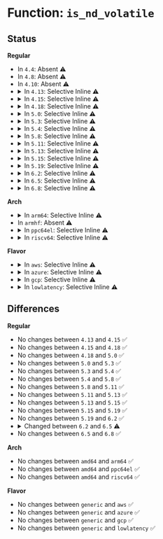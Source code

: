 # Function: <code>is_nd_volatile</code>

## Status
<b>Regular</b>
<ul>
<li>
In <code>4.4</code>: Absent ⚠️
</li>
<li>
In <code>4.8</code>: Absent ⚠️
</li>
<li>
In <code>4.10</code>: Absent ⚠️
</li>
<li>
<details>
<summary>In <code>4.13</code>: Selective Inline ⚠️</summary>

```c
bool is_nd_volatile(struct device *dev);
```

**Collision:** Unique Global

**Inline:** Selective

**Transformation:** False

**Instances:**

```
In drivers/nvdimm/region_devs.c (ffffffff8163159d)
Location: drivers/nvdimm/region_devs.c:171
Inline: True
Inline callers:
  - drivers/nvdimm/region_devs.c:region_visible
  - drivers/nvdimm/region_devs.c:nd_region_available_dpa
  - drivers/nvdimm/region_devs.c:set_cookie_show
Direct callers:
  - drivers/nvdimm/core.c:nvdimm_badblocks_populate
  - drivers/nvdimm/bus.c:to_bus_provider
  - drivers/nvdimm/bus.c:nvdimm_bus_uevent
  - drivers/nvdimm/dimm_devs.c:alias_dpa_busy
  - drivers/nvdimm/namespace_devs.c:nd_region_register_namespaces
  - drivers/nvdimm/namespace_devs.c:nd_region_create_ns_seed
  - drivers/nvdimm/pfn_devs.c:nd_pfn_validate
  - drivers/nvdimm/pfn_devs.c:nd_pfn_create
  - drivers/nvdimm/dax_devs.c:nd_dax_create
```
**Symbols:**

```
ffffffff81631de0-ffffffff81631dfd: is_nd_volatile (STB_GLOBAL)
```
</details>
</li>
<li>
<details>
<summary>In <code>4.15</code>: Selective Inline ⚠️</summary>

```c
bool is_nd_volatile(struct device *dev);
```

**Collision:** Unique Global

**Inline:** Selective

**Transformation:** False

**Instances:**

```
In drivers/nvdimm/region_devs.c (ffffffff81699f30)
Location: drivers/nvdimm/region_devs.c:171
Inline: True
Inline callers:
  - drivers/nvdimm/region_devs.c:region_visible
  - drivers/nvdimm/region_devs.c:nd_region_available_dpa
  - drivers/nvdimm/region_devs.c:set_cookie_show
Direct callers:
  - drivers/nvdimm/bus.c:to_bus_provider
  - drivers/nvdimm/bus.c:nvdimm_bus_uevent
  - drivers/nvdimm/dimm_devs.c:alias_dpa_busy
  - drivers/nvdimm/namespace_devs.c:scan_labels
  - drivers/nvdimm/namespace_devs.c:nd_region_create_ns_seed
  - drivers/nvdimm/badrange.c:nvdimm_badblocks_populate
  - drivers/nvdimm/pfn_devs.c:nd_pfn_validate
  - drivers/nvdimm/pfn_devs.c:nd_pfn_create
  - drivers/nvdimm/dax_devs.c:nd_dax_create
```
**Symbols:**

```
ffffffff8169a740-ffffffff8169a75d: is_nd_volatile (STB_GLOBAL)
```
</details>
</li>
<li>
<details>
<summary>In <code>4.18</code>: Selective Inline ⚠️</summary>

```c
bool is_nd_volatile(struct device *dev);
```

**Collision:** Unique Global

**Inline:** Selective

**Transformation:** False

**Instances:**

```
In drivers/nvdimm/region_devs.c (ffffffff816d6095)
Location: drivers/nvdimm/region_devs.c:171
Inline: True
Inline callers:
  - drivers/nvdimm/region_devs.c:region_visible
  - drivers/nvdimm/region_devs.c:region_visible
  - drivers/nvdimm/region_devs.c:region_visible
  - drivers/nvdimm/region_devs.c:nd_region_allocatable_dpa
  - drivers/nvdimm/region_devs.c:nd_region_allocatable_dpa
  - drivers/nvdimm/region_devs.c:nd_region_allocatable_dpa
  - drivers/nvdimm/region_devs.c:nd_region_available_dpa
  - drivers/nvdimm/region_devs.c:set_cookie_show
  - drivers/nvdimm/region_devs.c:size_show
Direct callers:
  - drivers/nvdimm/bus.c:nvdimm_bus_uevent
  - drivers/nvdimm/dimm_devs.c:alias_dpa_busy
  - drivers/nvdimm/namespace_devs.c:scan_labels
  - drivers/nvdimm/namespace_devs.c:nd_region_create_ns_seed
  - drivers/nvdimm/badrange.c:nvdimm_badblocks_populate
  - drivers/nvdimm/pfn_devs.c:nd_pfn_validate
  - drivers/nvdimm/pfn_devs.c:nd_pfn_create
  - drivers/nvdimm/dax_devs.c:nd_dax_create
```
**Symbols:**

```
ffffffff816d69f0-ffffffff816d6a0d: is_nd_volatile (STB_GLOBAL)
```
</details>
</li>
<li>
<details>
<summary>In <code>5.0</code>: Selective Inline ⚠️</summary>

```c
bool is_nd_volatile(struct device *dev);
```

**Collision:** Unique Global

**Inline:** Selective

**Transformation:** False

**Instances:**

```
In drivers/nvdimm/region_devs.c (ffffffff816f7db5)
Location: drivers/nvdimm/region_devs.c:176
Inline: True
Inline callers:
  - drivers/nvdimm/region_devs.c:region_visible
  - drivers/nvdimm/region_devs.c:region_visible
  - drivers/nvdimm/region_devs.c:region_visible
  - drivers/nvdimm/region_devs.c:nd_region_allocatable_dpa
  - drivers/nvdimm/region_devs.c:nd_region_allocatable_dpa
  - drivers/nvdimm/region_devs.c:nd_region_allocatable_dpa
  - drivers/nvdimm/region_devs.c:nd_region_available_dpa
  - drivers/nvdimm/region_devs.c:set_cookie_show
  - drivers/nvdimm/region_devs.c:size_show
Direct callers:
  - drivers/nvdimm/dimm_devs.c:alias_dpa_busy
  - drivers/nvdimm/namespace_devs.c:scan_labels
  - drivers/nvdimm/namespace_devs.c:nd_region_create_ns_seed
  - drivers/nvdimm/badrange.c:nvdimm_badblocks_populate
  - drivers/nvdimm/pfn_devs.c:nd_pfn_validate
  - drivers/nvdimm/pfn_devs.c:nd_pfn_create
  - drivers/nvdimm/dax_devs.c:nd_dax_create
```
**Symbols:**

```
ffffffff816f87d0-ffffffff816f87ed: is_nd_volatile (STB_GLOBAL)
```
</details>
</li>
<li>
<details>
<summary>In <code>5.3</code>: Selective Inline ⚠️</summary>

```c
bool is_nd_volatile(struct device *dev);
```

**Collision:** Unique Global

**Inline:** Selective

**Transformation:** False

**Instances:**

```
In drivers/nvdimm/region_devs.c (ffffffff817314af)
Location: drivers/nvdimm/region_devs.c:168
Inline: True
Inline callers:
  - drivers/nvdimm/region_devs.c:region_visible
  - drivers/nvdimm/region_devs.c:region_visible
  - drivers/nvdimm/region_devs.c:region_visible
  - drivers/nvdimm/region_devs.c:nd_region_allocatable_dpa
  - drivers/nvdimm/region_devs.c:nd_region_allocatable_dpa
  - drivers/nvdimm/region_devs.c:nd_region_allocatable_dpa
  - drivers/nvdimm/region_devs.c:nd_region_available_dpa
  - drivers/nvdimm/region_devs.c:set_cookie_show
  - drivers/nvdimm/region_devs.c:size_show
Direct callers:
  - drivers/nvdimm/dimm_devs.c:alias_dpa_busy
  - drivers/nvdimm/namespace_devs.c:scan_labels
  - drivers/nvdimm/namespace_devs.c:nd_region_create_ns_seed
  - drivers/nvdimm/badrange.c:nvdimm_badblocks_populate
  - drivers/nvdimm/pfn_devs.c:nd_pfn_validate
  - drivers/nvdimm/pfn_devs.c:nd_pfn_create
  - drivers/nvdimm/dax_devs.c:nd_dax_create
```
**Symbols:**

```
ffffffff81731e90-ffffffff81731ead: is_nd_volatile (STB_GLOBAL)
```
</details>
</li>
<li>
<details>
<summary>In <code>5.4</code>: Selective Inline ⚠️</summary>

```c
bool is_nd_volatile(struct device *dev);
```

**Collision:** Unique Global

**Inline:** Selective

**Transformation:** False

**Instances:**

```
In drivers/nvdimm/region_devs.c (ffffffff81754655)
Location: drivers/nvdimm/region_devs.c:168
Inline: True
Inline callers:
  - drivers/nvdimm/region_devs.c:is_nvdimm_sync
  - drivers/nvdimm/region_devs.c:region_visible
  - drivers/nvdimm/region_devs.c:region_visible
  - drivers/nvdimm/region_devs.c:region_visible
  - drivers/nvdimm/region_devs.c:region_visible
  - drivers/nvdimm/region_devs.c:region_visible
  - drivers/nvdimm/region_devs.c:nd_region_allocatable_dpa
  - drivers/nvdimm/region_devs.c:nd_region_allocatable_dpa
  - drivers/nvdimm/region_devs.c:nd_region_allocatable_dpa
  - drivers/nvdimm/region_devs.c:nd_region_available_dpa
  - drivers/nvdimm/region_devs.c:set_cookie_show
  - drivers/nvdimm/region_devs.c:size_show
Direct callers:
  - drivers/nvdimm/bus.c:nvdimm_bus_probe
  - drivers/nvdimm/dimm_devs.c:alias_dpa_busy
  - drivers/nvdimm/region.c:nd_region_notify
  - drivers/nvdimm/region.c:nd_region_probe
  - drivers/nvdimm/namespace_devs.c:scan_labels
  - drivers/nvdimm/namespace_devs.c:nd_region_create_ns_seed
  - drivers/nvdimm/badrange.c:nvdimm_badblocks_populate
  - drivers/nvdimm/pfn_devs.c:nd_pfn_validate
  - drivers/nvdimm/pfn_devs.c:nd_pfn_create
  - drivers/nvdimm/dax_devs.c:nd_dax_create
```
**Symbols:**

```
ffffffff81756000-ffffffff8175601d: is_nd_volatile (STB_GLOBAL)
```
</details>
</li>
<li>
<details>
<summary>In <code>5.8</code>: Selective Inline ⚠️</summary>

```c
bool is_nd_volatile(struct device *dev);
```

**Collision:** Unique Global

**Inline:** Selective

**Transformation:** False

**Instances:**

```
In drivers/nvdimm/region_devs.c (ffffffff81813295)
Location: drivers/nvdimm/region_devs.c:852
Inline: True
Inline callers:
  - drivers/nvdimm/region_devs.c:is_nvdimm_sync
  - drivers/nvdimm/region_devs.c:region_visible
  - drivers/nvdimm/region_devs.c:align_store
  - drivers/nvdimm/region_devs.c:nd_region_allocatable_dpa
  - drivers/nvdimm/region_devs.c:nd_region_allocatable_dpa
  - drivers/nvdimm/region_devs.c:nd_region_allocatable_dpa
  - drivers/nvdimm/region_devs.c:nd_region_available_dpa
  - drivers/nvdimm/region_devs.c:set_cookie_show
  - drivers/nvdimm/region_devs.c:size_show
Direct callers:
  - drivers/nvdimm/bus.c:nvdimm_dev_to_target_node
  - drivers/nvdimm/bus.c:nvdimm_dev_to_target_node
  - drivers/nvdimm/bus.c:nvdimm_bus_remove
  - drivers/nvdimm/bus.c:nvdimm_bus_probe
  - drivers/nvdimm/bus.c:nvdimm_bus_probe
  - drivers/nvdimm/dimm_devs.c:alias_dpa_busy
  - drivers/nvdimm/region.c:nd_region_notify
  - drivers/nvdimm/region.c:nd_region_probe
  - drivers/nvdimm/namespace_devs.c:scan_labels
  - drivers/nvdimm/namespace_devs.c:nd_namespace_pmem_create
  - drivers/nvdimm/badrange.c:nvdimm_badblocks_populate
  - drivers/nvdimm/pfn_devs.c:nd_pfn_validate
  - drivers/nvdimm/pfn_devs.c:nd_pfn_create
  - drivers/nvdimm/dax_devs.c:nd_dax_create
```
**Symbols:**

```
ffffffff81815910-ffffffff8181592d: is_nd_volatile (STB_GLOBAL)
```
</details>
</li>
<li>
<details>
<summary>In <code>5.11</code>: Selective Inline ⚠️</summary>

```c
bool is_nd_volatile(struct device *dev);
```

**Collision:** Unique Global

**Inline:** Selective

**Transformation:** False

**Instances:**

```
In drivers/nvdimm/region_devs.c (ffffffff818224a5)
Location: drivers/nvdimm/region_devs.c:852
Inline: True
Inline callers:
  - drivers/nvdimm/region_devs.c:is_nvdimm_sync
  - drivers/nvdimm/region_devs.c:region_visible
  - drivers/nvdimm/region_devs.c:align_store
  - drivers/nvdimm/region_devs.c:nd_region_allocatable_dpa
  - drivers/nvdimm/region_devs.c:nd_region_allocatable_dpa
  - drivers/nvdimm/region_devs.c:nd_region_allocatable_dpa
  - drivers/nvdimm/region_devs.c:nd_region_available_dpa
  - drivers/nvdimm/region_devs.c:set_cookie_show
  - drivers/nvdimm/region_devs.c:size_show
Direct callers:
  - drivers/nvdimm/bus.c:nvdimm_dev_to_target_node
  - drivers/nvdimm/bus.c:nvdimm_dev_to_target_node
  - drivers/nvdimm/bus.c:nvdimm_bus_remove
  - drivers/nvdimm/bus.c:nvdimm_bus_probe
  - drivers/nvdimm/bus.c:nvdimm_bus_probe
  - drivers/nvdimm/dimm_devs.c:alias_dpa_busy
  - drivers/nvdimm/region.c:nd_region_notify
  - drivers/nvdimm/region.c:nd_region_probe
  - drivers/nvdimm/namespace_devs.c:scan_labels
  - drivers/nvdimm/namespace_devs.c:nd_namespace_pmem_create
  - drivers/nvdimm/badrange.c:nvdimm_badblocks_populate
  - drivers/nvdimm/pfn_devs.c:nd_pfn_validate
  - drivers/nvdimm/pfn_devs.c:nd_pfn_create
  - drivers/nvdimm/dax_devs.c:nd_dax_create
```
**Symbols:**

```
ffffffff81824b00-ffffffff81824b1d: is_nd_volatile (STB_GLOBAL)
```
</details>
</li>
<li>
<details>
<summary>In <code>5.13</code>: Selective Inline ⚠️</summary>

```c
bool is_nd_volatile(struct device *dev);
```

**Collision:** Unique Global

**Inline:** Selective

**Transformation:** False

**Instances:**

```
In drivers/nvdimm/region_devs.c (ffffffff818057d5)
Location: drivers/nvdimm/region_devs.c:859
Inline: True
Inline callers:
  - drivers/nvdimm/region_devs.c:is_nvdimm_sync
  - drivers/nvdimm/region_devs.c:region_visible
  - drivers/nvdimm/region_devs.c:align_store
  - drivers/nvdimm/region_devs.c:nd_region_allocatable_dpa
  - drivers/nvdimm/region_devs.c:nd_region_allocatable_dpa
  - drivers/nvdimm/region_devs.c:nd_region_allocatable_dpa
  - drivers/nvdimm/region_devs.c:nd_region_available_dpa
  - drivers/nvdimm/region_devs.c:set_cookie_show
  - drivers/nvdimm/region_devs.c:size_show
Direct callers:
  - drivers/nvdimm/bus.c:nvdimm_dev_to_target_node
  - drivers/nvdimm/bus.c:nvdimm_dev_to_target_node
  - drivers/nvdimm/bus.c:nvdimm_bus_remove
  - drivers/nvdimm/bus.c:nvdimm_bus_probe
  - drivers/nvdimm/bus.c:nvdimm_bus_probe
  - drivers/nvdimm/dimm_devs.c:alias_dpa_busy
  - drivers/nvdimm/region.c:nd_region_notify
  - drivers/nvdimm/region.c:nd_region_probe
  - drivers/nvdimm/namespace_devs.c:scan_labels
  - drivers/nvdimm/namespace_devs.c:nd_region_create_ns_seed
  - drivers/nvdimm/badrange.c:nvdimm_badblocks_populate
  - drivers/nvdimm/pfn_devs.c:nd_pfn_validate
  - drivers/nvdimm/pfn_devs.c:nd_pfn_create
  - drivers/nvdimm/dax_devs.c:nd_dax_create
```
**Symbols:**

```
ffffffff81807e90-ffffffff81807ead: is_nd_volatile (STB_GLOBAL)
```
</details>
</li>
<li>
<details>
<summary>In <code>5.15</code>: Selective Inline ⚠️</summary>

```c
bool is_nd_volatile(struct device *dev);
```

**Collision:** Unique Global

**Inline:** Selective

**Transformation:** False

**Instances:**

```
In drivers/nvdimm/region_devs.c (ffffffff8188fef5)
Location: drivers/nvdimm/region_devs.c:859
Inline: True
Inline callers:
  - drivers/nvdimm/region_devs.c:is_nvdimm_sync
  - drivers/nvdimm/region_devs.c:region_visible
  - drivers/nvdimm/region_devs.c:align_store
  - drivers/nvdimm/region_devs.c:nd_region_allocatable_dpa
  - drivers/nvdimm/region_devs.c:nd_region_allocatable_dpa
  - drivers/nvdimm/region_devs.c:nd_region_allocatable_dpa
  - drivers/nvdimm/region_devs.c:nd_region_available_dpa
  - drivers/nvdimm/region_devs.c:set_cookie_show
  - drivers/nvdimm/region_devs.c:size_show
Direct callers:
  - drivers/nvdimm/bus.c:nvdimm_dev_to_target_node
  - drivers/nvdimm/bus.c:nvdimm_dev_to_target_node
  - drivers/nvdimm/bus.c:nvdimm_bus_remove
  - drivers/nvdimm/bus.c:nvdimm_bus_probe
  - drivers/nvdimm/bus.c:nvdimm_bus_probe
  - drivers/nvdimm/dimm_devs.c:alias_dpa_busy
  - drivers/nvdimm/region.c:nd_region_notify
  - drivers/nvdimm/region.c:nd_region_probe
  - drivers/nvdimm/namespace_devs.c:scan_labels
  - drivers/nvdimm/namespace_devs.c:nd_region_create_ns_seed
  - drivers/nvdimm/badrange.c:nvdimm_badblocks_populate
  - drivers/nvdimm/pfn_devs.c:nd_pfn_validate
  - drivers/nvdimm/pfn_devs.c:nd_pfn_create
  - drivers/nvdimm/dax_devs.c:nd_dax_create
```
**Symbols:**

```
ffffffff81892630-ffffffff8189264d: is_nd_volatile (STB_GLOBAL)
```
</details>
</li>
<li>
<details>
<summary>In <code>5.19</code>: Selective Inline ⚠️</summary>

```c
bool is_nd_volatile(struct device *dev);
```

**Collision:** Unique Global

**Inline:** Selective

**Transformation:** False

**Instances:**

```
In drivers/nvdimm/region_devs.c (ffffffff819d9925)
Location: drivers/nvdimm/region_devs.c:802
Inline: True
Inline callers:
  - drivers/nvdimm/region_devs.c:is_nvdimm_sync
  - drivers/nvdimm/region_devs.c:region_visible
  - drivers/nvdimm/region_devs.c:region_visible
  - drivers/nvdimm/region_devs.c:region_visible
  - drivers/nvdimm/region_devs.c:align_store
  - drivers/nvdimm/region_devs.c:set_cookie_show
  - drivers/nvdimm/region_devs.c:size_show
Direct callers:
  - drivers/nvdimm/bus.c:nvdimm_dev_to_target_node
  - drivers/nvdimm/bus.c:nvdimm_dev_to_target_node
  - drivers/nvdimm/bus.c:nvdimm_bus_remove
  - drivers/nvdimm/bus.c:nvdimm_bus_probe
  - drivers/nvdimm/bus.c:nvdimm_bus_probe
  - drivers/nvdimm/region.c:nd_region_notify
  - drivers/nvdimm/namespace_devs.c:scan_labels
  - drivers/nvdimm/namespace_devs.c:nd_region_create_ns_seed
  - drivers/nvdimm/namespace_devs.c:__reserve_free_pmem
  - drivers/nvdimm/badrange.c:nvdimm_badblocks_populate
  - drivers/nvdimm/pfn_devs.c:nd_pfn_validate
  - drivers/nvdimm/pfn_devs.c:nd_pfn_create
  - drivers/nvdimm/dax_devs.c:nd_dax_create
```
**Symbols:**

```
ffffffff819dc800-ffffffff819dc823: is_nd_volatile (STB_GLOBAL)
```
</details>
</li>
<li>
<details>
<summary>In <code>6.2</code>: Selective Inline ⚠️</summary>

```c
bool is_nd_volatile(struct device *dev);
```

**Collision:** Unique Global

**Inline:** Selective

**Transformation:** False

**Instances:**

```
In drivers/nvdimm/region_devs.c (ffffffff81b54a55)
Location: drivers/nvdimm/region_devs.c:847
Inline: True
Inline callers:
  - drivers/nvdimm/region_devs.c:is_nvdimm_sync
  - drivers/nvdimm/region_devs.c:region_visible
  - drivers/nvdimm/region_devs.c:region_visible
  - drivers/nvdimm/region_devs.c:align_store
  - drivers/nvdimm/region_devs.c:set_cookie_show
  - drivers/nvdimm/region_devs.c:nstype_show
  - drivers/nvdimm/region_devs.c:size_show
Direct callers:
  - drivers/nvdimm/bus.c:nvdimm_dev_to_target_node
  - drivers/nvdimm/bus.c:nvdimm_dev_to_target_node
  - drivers/nvdimm/bus.c:nvdimm_bus_remove
  - drivers/nvdimm/bus.c:nvdimm_bus_probe
  - drivers/nvdimm/bus.c:nvdimm_bus_probe
  - drivers/nvdimm/region.c:nd_region_notify
  - drivers/nvdimm/namespace_devs.c:scan_labels
  - drivers/nvdimm/namespace_devs.c:nd_region_create_ns_seed
  - drivers/nvdimm/namespace_devs.c:__reserve_free_pmem
  - drivers/nvdimm/badrange.c:nvdimm_badblocks_populate
  - drivers/nvdimm/pfn_devs.c:nd_pfn_validate
  - drivers/nvdimm/pfn_devs.c:nd_pfn_create
  - drivers/nvdimm/dax_devs.c:nd_dax_create
```
**Symbols:**

```
ffffffff81b57e40-ffffffff81b57e63: is_nd_volatile (STB_GLOBAL)
```
</details>
</li>
<li>
<details>
<summary>In <code>6.5</code>: Selective Inline ⚠️</summary>

```c
bool is_nd_volatile(const struct device *dev);
```

**Collision:** Unique Global

**Inline:** Selective

**Transformation:** False

**Instances:**

```
In drivers/nvdimm/region_devs.c (ffffffff81ba7fa5)
Location: drivers/nvdimm/region_devs.c:847
Inline: True
Inline callers:
  - drivers/nvdimm/region_devs.c:is_nvdimm_sync
  - drivers/nvdimm/region_devs.c:region_visible
  - drivers/nvdimm/region_devs.c:region_visible
  - drivers/nvdimm/region_devs.c:align_store
  - drivers/nvdimm/region_devs.c:set_cookie_show
  - drivers/nvdimm/region_devs.c:nstype_show
  - drivers/nvdimm/region_devs.c:size_show
Direct callers:
  - drivers/nvdimm/bus.c:nvdimm_dev_to_target_node
  - drivers/nvdimm/bus.c:nvdimm_dev_to_target_node
  - drivers/nvdimm/bus.c:nvdimm_bus_remove
  - drivers/nvdimm/bus.c:nvdimm_bus_probe
  - drivers/nvdimm/bus.c:nvdimm_bus_probe
  - drivers/nvdimm/region.c:nd_region_notify
  - drivers/nvdimm/namespace_devs.c:scan_labels
  - drivers/nvdimm/namespace_devs.c:nd_region_create_ns_seed
  - drivers/nvdimm/namespace_devs.c:__reserve_free_pmem
  - drivers/nvdimm/badrange.c:nvdimm_badblocks_populate
  - drivers/nvdimm/pfn_devs.c:nd_pfn_validate
  - drivers/nvdimm/pfn_devs.c:nd_pfn_create
  - drivers/nvdimm/dax_devs.c:nd_dax_create
```
**Symbols:**

```
ffffffff81bab3b0-ffffffff81bab3d3: is_nd_volatile (STB_GLOBAL)
```
</details>
</li>
<li>
<details>
<summary>In <code>6.8</code>: Selective Inline ⚠️</summary>

```c
bool is_nd_volatile(const struct device *dev);
```

**Collision:** Unique Global

**Inline:** Selective

**Transformation:** False

**Instances:**

```
In drivers/nvdimm/region_devs.c (ffffffff81bfc245)
Location: drivers/nvdimm/region_devs.c:848
Inline: True
Inline callers:
  - drivers/nvdimm/region_devs.c:is_nvdimm_sync
  - drivers/nvdimm/region_devs.c:region_visible
  - drivers/nvdimm/region_devs.c:region_visible
  - drivers/nvdimm/region_devs.c:align_store
  - drivers/nvdimm/region_devs.c:set_cookie_show
  - drivers/nvdimm/region_devs.c:nstype_show
  - drivers/nvdimm/region_devs.c:size_show
Direct callers:
  - drivers/nvdimm/bus.c:nvdimm_dev_to_target_node
  - drivers/nvdimm/bus.c:nvdimm_dev_to_target_node
  - drivers/nvdimm/bus.c:nvdimm_bus_remove
  - drivers/nvdimm/bus.c:nvdimm_bus_probe
  - drivers/nvdimm/bus.c:nvdimm_bus_probe
  - drivers/nvdimm/region.c:nd_region_notify
  - drivers/nvdimm/namespace_devs.c:scan_labels
  - drivers/nvdimm/namespace_devs.c:nd_region_create_ns_seed
  - drivers/nvdimm/namespace_devs.c:__reserve_free_pmem
  - drivers/nvdimm/badrange.c:nvdimm_badblocks_populate
  - drivers/nvdimm/pfn_devs.c:nd_pfn_validate
  - drivers/nvdimm/pfn_devs.c:nd_pfn_create
  - drivers/nvdimm/dax_devs.c:nd_dax_create
```
**Symbols:**

```
ffffffff81bff6f0-ffffffff81bff713: is_nd_volatile (STB_GLOBAL)
```
</details>
</li>
</ul>
<b>Arch</b>
<ul>
<li>
<details>
<summary>In <code>arm64</code>: Selective Inline ⚠️</summary>

```c
bool is_nd_volatile(struct device *dev);
```

**Collision:** Unique Global

**Inline:** Selective

**Transformation:** False

**Instances:**

```
In drivers/nvdimm/region_devs.c (ffff800010955220)
Location: drivers/nvdimm/region_devs.c:168
Inline: True
Inline callers:
  - drivers/nvdimm/region_devs.c:is_nvdimm_sync
  - drivers/nvdimm/region_devs.c:region_visible
  - drivers/nvdimm/region_devs.c:region_visible
  - drivers/nvdimm/region_devs.c:region_visible
  - drivers/nvdimm/region_devs.c:region_visible
  - drivers/nvdimm/region_devs.c:region_visible
  - drivers/nvdimm/region_devs.c:nd_region_allocatable_dpa
  - drivers/nvdimm/region_devs.c:nd_region_allocatable_dpa
  - drivers/nvdimm/region_devs.c:nd_region_allocatable_dpa
  - drivers/nvdimm/region_devs.c:nd_region_available_dpa
  - drivers/nvdimm/region_devs.c:set_cookie_show
  - drivers/nvdimm/region_devs.c:size_show
Direct callers:
  - drivers/nvdimm/bus.c:nvdimm_bus_probe
  - drivers/nvdimm/dimm_devs.c:alias_dpa_busy
  - drivers/nvdimm/region.c:nd_region_notify
  - drivers/nvdimm/region.c:nd_region_probe
  - drivers/nvdimm/namespace_devs.c:scan_labels
  - drivers/nvdimm/namespace_devs.c:nd_region_create_ns_seed
  - drivers/nvdimm/badrange.c:nvdimm_badblocks_populate
```
**Symbols:**

```
ffff800010957380-ffff8000109573c0: is_nd_volatile (STB_GLOBAL)
```
</details>
</li>
<li>
In <code>armhf</code>: Absent ⚠️
</li>
<li>
<details>
<summary>In <code>ppc64el</code>: Selective Inline ⚠️</summary>

```c
bool is_nd_volatile(struct device *dev);
```

**Collision:** Unique Global

**Inline:** Selective

**Transformation:** False

**Instances:**

```
In drivers/nvdimm/region_devs.c (c000000000a02f50)
Location: drivers/nvdimm/region_devs.c:168
Inline: True
Inline callers:
  - drivers/nvdimm/region_devs.c:is_nvdimm_sync
  - drivers/nvdimm/region_devs.c:region_visible
  - drivers/nvdimm/region_devs.c:region_visible
  - drivers/nvdimm/region_devs.c:region_visible
  - drivers/nvdimm/region_devs.c:region_visible
  - drivers/nvdimm/region_devs.c:region_visible
  - drivers/nvdimm/region_devs.c:nd_region_allocatable_dpa
  - drivers/nvdimm/region_devs.c:nd_region_allocatable_dpa
  - drivers/nvdimm/region_devs.c:nd_region_allocatable_dpa
  - drivers/nvdimm/region_devs.c:nd_region_available_dpa
  - drivers/nvdimm/region_devs.c:set_cookie_show
  - drivers/nvdimm/region_devs.c:size_show
Direct callers:
  - drivers/nvdimm/bus.c:nvdimm_bus_probe
  - drivers/nvdimm/dimm_devs.c:alias_dpa_busy
  - drivers/nvdimm/region.c:nd_region_notify
  - drivers/nvdimm/region.c:nd_region_probe
  - drivers/nvdimm/namespace_devs.c:scan_labels
  - drivers/nvdimm/namespace_devs.c:nd_region_create_ns_seed
  - drivers/nvdimm/badrange.c:nvdimm_badblocks_populate
  - drivers/nvdimm/pfn_devs.c:nd_pfn_validate
  - drivers/nvdimm/pfn_devs.c:nd_pfn_create
  - drivers/nvdimm/dax_devs.c:nd_dax_create
```
**Symbols:**

```
c000000000a05310-c000000000a05358: is_nd_volatile (STB_GLOBAL)
```
</details>
</li>
<li>
<details>
<summary>In <code>riscv64</code>: Selective Inline ⚠️</summary>

```c
bool is_nd_volatile(struct device *dev);
```

**Collision:** Unique Global

**Inline:** Selective

**Transformation:** False

**Instances:**

```
In drivers/nvdimm/region_devs.c (ffffffe0005c47ae)
Location: drivers/nvdimm/region_devs.c:168
Inline: True
Inline callers:
  - drivers/nvdimm/region_devs.c:is_nvdimm_sync
  - drivers/nvdimm/region_devs.c:region_visible
  - drivers/nvdimm/region_devs.c:region_visible
  - drivers/nvdimm/region_devs.c:region_visible
  - drivers/nvdimm/region_devs.c:region_visible
  - drivers/nvdimm/region_devs.c:region_visible
  - drivers/nvdimm/region_devs.c:nd_region_allocatable_dpa
  - drivers/nvdimm/region_devs.c:nd_region_allocatable_dpa
  - drivers/nvdimm/region_devs.c:nd_region_allocatable_dpa
  - drivers/nvdimm/region_devs.c:nd_region_available_dpa
  - drivers/nvdimm/region_devs.c:set_cookie_show
  - drivers/nvdimm/region_devs.c:size_show
Direct callers:
  - drivers/nvdimm/bus.c:nvdimm_bus_probe
  - drivers/nvdimm/dimm_devs.c:alias_dpa_busy
  - drivers/nvdimm/region.c:nd_region_notify
  - drivers/nvdimm/region.c:nd_region_probe
  - drivers/nvdimm/namespace_devs.c:scan_labels
  - drivers/nvdimm/namespace_devs.c:nd_region_create_ns_seed
  - drivers/nvdimm/badrange.c:nvdimm_badblocks_populate
```
**Symbols:**

```
ffffffe0005c6402-ffffffe0005c6436: is_nd_volatile (STB_GLOBAL)
```
</details>
</li>
</ul>
<b>Flavor</b>
<ul>
<li>
<details>
<summary>In <code>aws</code>: Selective Inline ⚠️</summary>

```c
bool is_nd_volatile(struct device *dev);
```

**Collision:** Unique Global

**Inline:** Selective

**Transformation:** False

**Instances:**

```
In drivers/nvdimm/region_devs.c (ffffffff81708d45)
Location: drivers/nvdimm/region_devs.c:168
Inline: True
Inline callers:
  - drivers/nvdimm/region_devs.c:is_nvdimm_sync
  - drivers/nvdimm/region_devs.c:region_visible
  - drivers/nvdimm/region_devs.c:region_visible
  - drivers/nvdimm/region_devs.c:region_visible
  - drivers/nvdimm/region_devs.c:region_visible
  - drivers/nvdimm/region_devs.c:region_visible
  - drivers/nvdimm/region_devs.c:nd_region_allocatable_dpa
  - drivers/nvdimm/region_devs.c:nd_region_allocatable_dpa
  - drivers/nvdimm/region_devs.c:nd_region_allocatable_dpa
  - drivers/nvdimm/region_devs.c:nd_region_available_dpa
  - drivers/nvdimm/region_devs.c:set_cookie_show
  - drivers/nvdimm/region_devs.c:size_show
Direct callers:
  - drivers/nvdimm/bus.c:nvdimm_bus_probe
  - drivers/nvdimm/dimm_devs.c:alias_dpa_busy
  - drivers/nvdimm/region.c:nd_region_notify
  - drivers/nvdimm/region.c:nd_region_probe
  - drivers/nvdimm/namespace_devs.c:scan_labels
  - drivers/nvdimm/namespace_devs.c:nd_region_create_ns_seed
  - drivers/nvdimm/badrange.c:nvdimm_badblocks_populate
  - drivers/nvdimm/pfn_devs.c:nd_pfn_validate
  - drivers/nvdimm/pfn_devs.c:nd_pfn_create
  - drivers/nvdimm/dax_devs.c:nd_dax_create
```
**Symbols:**

```
ffffffff8170a6f0-ffffffff8170a70d: is_nd_volatile (STB_GLOBAL)
```
</details>
</li>
<li>
<details>
<summary>In <code>azure</code>: Selective Inline ⚠️</summary>

```c
bool is_nd_volatile(struct device *dev);
```

**Collision:** Unique Global

**Inline:** Selective

**Transformation:** False

**Instances:**

```
In drivers/nvdimm/region_devs.c (ffffffff816dc7c5)
Location: drivers/nvdimm/region_devs.c:168
Inline: True
Inline callers:
  - drivers/nvdimm/region_devs.c:is_nvdimm_sync
  - drivers/nvdimm/region_devs.c:region_visible
  - drivers/nvdimm/region_devs.c:region_visible
  - drivers/nvdimm/region_devs.c:region_visible
  - drivers/nvdimm/region_devs.c:region_visible
  - drivers/nvdimm/region_devs.c:region_visible
  - drivers/nvdimm/region_devs.c:nd_region_allocatable_dpa
  - drivers/nvdimm/region_devs.c:nd_region_allocatable_dpa
  - drivers/nvdimm/region_devs.c:nd_region_allocatable_dpa
  - drivers/nvdimm/region_devs.c:nd_region_available_dpa
  - drivers/nvdimm/region_devs.c:set_cookie_show
  - drivers/nvdimm/region_devs.c:size_show
Direct callers:
  - drivers/nvdimm/bus.c:nvdimm_bus_probe
  - drivers/nvdimm/dimm_devs.c:alias_dpa_busy
  - drivers/nvdimm/region.c:nd_region_notify
  - drivers/nvdimm/region.c:nd_region_probe
  - drivers/nvdimm/namespace_devs.c:scan_labels
  - drivers/nvdimm/namespace_devs.c:nd_region_create_ns_seed
  - drivers/nvdimm/badrange.c:nvdimm_badblocks_populate
  - drivers/nvdimm/pfn_devs.c:nd_pfn_validate
  - drivers/nvdimm/pfn_devs.c:nd_pfn_create
  - drivers/nvdimm/dax_devs.c:nd_dax_create
```
**Symbols:**

```
ffffffff816de170-ffffffff816de18d: is_nd_volatile (STB_GLOBAL)
```
</details>
</li>
<li>
<details>
<summary>In <code>gcp</code>: Selective Inline ⚠️</summary>

```c
bool is_nd_volatile(struct device *dev);
```

**Collision:** Unique Global

**Inline:** Selective

**Transformation:** False

**Instances:**

```
In drivers/nvdimm/region_devs.c (ffffffff81747b15)
Location: drivers/nvdimm/region_devs.c:168
Inline: True
Inline callers:
  - drivers/nvdimm/region_devs.c:is_nvdimm_sync
  - drivers/nvdimm/region_devs.c:region_visible
  - drivers/nvdimm/region_devs.c:region_visible
  - drivers/nvdimm/region_devs.c:region_visible
  - drivers/nvdimm/region_devs.c:region_visible
  - drivers/nvdimm/region_devs.c:region_visible
  - drivers/nvdimm/region_devs.c:nd_region_allocatable_dpa
  - drivers/nvdimm/region_devs.c:nd_region_allocatable_dpa
  - drivers/nvdimm/region_devs.c:nd_region_allocatable_dpa
  - drivers/nvdimm/region_devs.c:nd_region_available_dpa
  - drivers/nvdimm/region_devs.c:set_cookie_show
  - drivers/nvdimm/region_devs.c:size_show
Direct callers:
  - drivers/nvdimm/bus.c:nvdimm_bus_probe
  - drivers/nvdimm/dimm_devs.c:alias_dpa_busy
  - drivers/nvdimm/region.c:nd_region_notify
  - drivers/nvdimm/region.c:nd_region_probe
  - drivers/nvdimm/namespace_devs.c:scan_labels
  - drivers/nvdimm/namespace_devs.c:nd_region_create_ns_seed
  - drivers/nvdimm/badrange.c:nvdimm_badblocks_populate
  - drivers/nvdimm/pfn_devs.c:nd_pfn_validate
  - drivers/nvdimm/pfn_devs.c:nd_pfn_create
  - drivers/nvdimm/dax_devs.c:nd_dax_create
```
**Symbols:**

```
ffffffff817494c0-ffffffff817494dd: is_nd_volatile (STB_GLOBAL)
```
</details>
</li>
<li>
<details>
<summary>In <code>lowlatency</code>: Selective Inline ⚠️</summary>

```c
bool is_nd_volatile(struct device *dev);
```

**Collision:** Unique Global

**Inline:** Selective

**Transformation:** False

**Instances:**

```
In drivers/nvdimm/region_devs.c (ffffffff81762f15)
Location: drivers/nvdimm/region_devs.c:168
Inline: True
Inline callers:
  - drivers/nvdimm/region_devs.c:is_nvdimm_sync
  - drivers/nvdimm/region_devs.c:region_visible
  - drivers/nvdimm/region_devs.c:region_visible
  - drivers/nvdimm/region_devs.c:region_visible
  - drivers/nvdimm/region_devs.c:region_visible
  - drivers/nvdimm/region_devs.c:region_visible
  - drivers/nvdimm/region_devs.c:nd_region_allocatable_dpa
  - drivers/nvdimm/region_devs.c:nd_region_allocatable_dpa
  - drivers/nvdimm/region_devs.c:nd_region_allocatable_dpa
  - drivers/nvdimm/region_devs.c:nd_region_available_dpa
  - drivers/nvdimm/region_devs.c:set_cookie_show
  - drivers/nvdimm/region_devs.c:size_show
Direct callers:
  - drivers/nvdimm/bus.c:nvdimm_bus_probe
  - drivers/nvdimm/dimm_devs.c:alias_dpa_busy
  - drivers/nvdimm/region.c:nd_region_notify
  - drivers/nvdimm/region.c:nd_region_probe
  - drivers/nvdimm/namespace_devs.c:scan_labels
  - drivers/nvdimm/namespace_devs.c:nd_region_create_ns_seed
  - drivers/nvdimm/badrange.c:nvdimm_badblocks_populate
  - drivers/nvdimm/pfn_devs.c:nd_pfn_validate
  - drivers/nvdimm/pfn_devs.c:nd_pfn_create
  - drivers/nvdimm/dax_devs.c:nd_dax_create
```
**Symbols:**

```
ffffffff81764940-ffffffff8176495d: is_nd_volatile (STB_GLOBAL)
```
</details>
</li>
</ul>

## Differences
<b>Regular</b>
<ul>
<li>
No changes between <code>4.13</code> and <code>4.15</code> ✅
</li>
<li>
No changes between <code>4.15</code> and <code>4.18</code> ✅
</li>
<li>
No changes between <code>4.18</code> and <code>5.0</code> ✅
</li>
<li>
No changes between <code>5.0</code> and <code>5.3</code> ✅
</li>
<li>
No changes between <code>5.3</code> and <code>5.4</code> ✅
</li>
<li>
No changes between <code>5.4</code> and <code>5.8</code> ✅
</li>
<li>
No changes between <code>5.8</code> and <code>5.11</code> ✅
</li>
<li>
No changes between <code>5.11</code> and <code>5.13</code> ✅
</li>
<li>
No changes between <code>5.13</code> and <code>5.15</code> ✅
</li>
<li>
No changes between <code>5.15</code> and <code>5.19</code> ✅
</li>
<li>
No changes between <code>5.19</code> and <code>6.2</code> ✅
</li>
<li>
<details>
<summary>Changed between <code>6.2</code> and <code>6.5</code> ⚠️</summary>
<ul>
<li>
<b>Param type changed. </b>
<code>struct device *dev</code> ➡️ <code>const struct device *dev</code>
</li>
</ul>
</details>
</li>
<li>
No changes between <code>6.5</code> and <code>6.8</code> ✅
</li>
</ul>
<b>Arch</b>
<ul>
<li>
No changes between <code>amd64</code> and <code>arm64</code> ✅
</li>
<li>
No changes between <code>amd64</code> and <code>ppc64el</code> ✅
</li>
<li>
No changes between <code>amd64</code> and <code>riscv64</code> ✅
</li>
</ul>
<b>Flavor</b>
<ul>
<li>
No changes between <code>generic</code> and <code>aws</code> ✅
</li>
<li>
No changes between <code>generic</code> and <code>azure</code> ✅
</li>
<li>
No changes between <code>generic</code> and <code>gcp</code> ✅
</li>
<li>
No changes between <code>generic</code> and <code>lowlatency</code> ✅
</li>
</ul>
